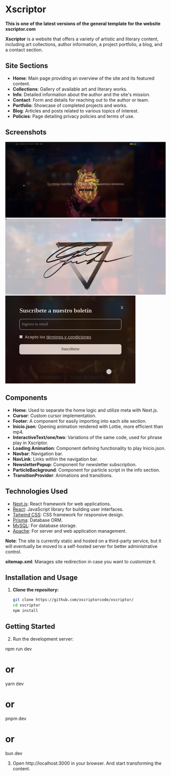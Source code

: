 # Xscriptor

**This is one of the latest versions of the general template for the website xscriptor.com**

**Xscriptor** is a website that offers a variety of artistic and literary content, including art collections, author information, a project portfolio, a blog, and a contact section.

## Site Sections

- **Home**: Main page providing an overview of the site and its featured content.
- **Collections**: Gallery of available art and literary works.
- **Info**: Detailed information about the author and the site's mission.
- **Contact**: Form and details for reaching out to the author or team.
- **Portfolio**: Showcase of completed projects and works.
- **Blog**: Articles and posts related to various topics of interest.
- **Policies**: Page detailing privacy policies and terms of use.

## Screenshots

![Home](https://github.com/xscriptorcode/xscriptor/raw/english/screenshots/1.png)
![JSON Animation](https://github.com/xscriptorcode/xscriptor/raw/english/screenshots/2.png)
![Form-Cursor](https://github.com/xscriptorcode/xscriptor/raw/english/screenshots/3.png)

## Components

- **Home**: Used to separate the home logic and utilize meta with Next.js.
- **Cursor**: Custom cursor implementation.
- **Footer**: A component for easily importing into each site section.
- **Inicio.json**: Opening animation rendered with Lottie, more efficient than mp4.
- **InteractiveText/one/two**: Variations of the same code, used for phrase play in Xscriptor.
- **Loading Animation**: Component defining functionality to play Inicio.json.
- **Navbar**: Navigation bar.
- **NavLink**: Links within the navigation bar.
- **NewsletterPopup**: Component for newsletter subscription.
- **ParticleBackground**: Component for particle script in the info section.
- **TransitionProvider**: Animations and transitions.

## Technologies Used

- [Next.js](https://nextjs.org/): React framework for web applications.
- [React](https://reactjs.org/): JavaScript library for building user interfaces.
- [Tailwind CSS](https://tailwindcss.com/): CSS framework for responsive design.
- [Prisma](https://www.prisma.io/): Database ORM.
- [MySQL](https://www.mysql.com/): For database storage.
- [Apache](https://www.apache.org/): For server and web application management.

**Note**: The site is currently static and hosted on a third-party service, but it will eventually be moved to a self-hosted server for better administrative control.

**sitemap.xml**: Manages site redirection in case you want to customize it.

## Installation and Usage

1. **Clone the repository:**

   ```bash
   git clone https://github.com/xscriptorcode/xscriptor/
   cd xscriptor
   npm install

## Getting Started
2. Run the development server:

npm run dev
# or
yarn dev
# or
pnpm dev
# or
bun dev

3. Open http://localhost:3000 in your browser.
And start transforming the content.